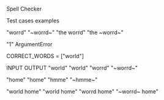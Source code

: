 Spell Checker

Test cases examples

"worrd" "~worrd~"
"the worrd" "the ~worrd~"

"1" ArgumentError

CORRECT_WORDS = ["world"]

INPUT OUTPUT
"world" "world"
"worrd" "~worrd~"

"home" "home"
"hmme" "~hmme~"

"world home" "world home"
"worrd home" "~worrd~ home"